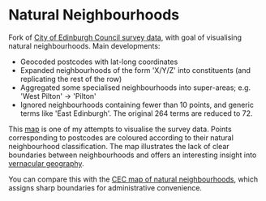 Natural Neighbourhoods
======================

Fork of [City of Edinburgh Council survey data](https://github.com/edinburghcouncil/natural-neighbourhoods), with goal of visualising natural neighbourhoods. Main developments:

* Geocoded postcodes with lat-long coordinates
* Expanded neighbourhoods of the form 'X/Y/Z' into constituents (and replicating the rest of the row)
* Aggregated some specialised neighbourhoods into super-areas; e.g. 'West Pilton' -> 'Pilton'
* Ignored neighbourhoods containing fewer than 10 points, and generic terms like 'East Edinburgh'. The original 264 terms are reduced to 72.

This [map](https://ewan.carto.com/viz/0bfeea56-af6d-11e6-baba-0e3ff518bd15/public_map) is one of my attempts to visualise the survey data. Points corresponding to postcodes are coloured according to their natural neighbourhood classification. The map illustrates the lack of clear boundaries between neighbourhoods and offers an interesting insight into [vernacular geography](https://en.wikipedia.org/wiki/Vernacular_geography).

You can compare this with the [CEC map of natural neighbourhoods](https://data.edinburghcouncilmaps.info/datasets/4082b44746eb4da8b5935be2d3a00185_27), which assigns sharp boundaries for administrative convenience. 
